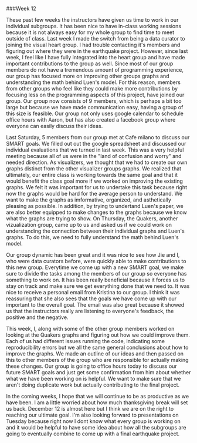 ###Week 12

These past few weeks the instructors have given us time to work in our individual subgroups. It has been nice to have in-class working sessions because it is not always easy for my whole group to find time to meet outside of class. Last week I made the switch from being a data curator to joining the visual heart group. I had trouble contacting it's members and figuring out where they were in the earthquake project. However, since last week, I feel like I have fully integrated into the heart group and have made important contributions to the group as well. Since most of our group members do not have a tremendous amount of programming experience, our group has focused more on improving other groups graphs and understanding the math behind Luen's model. For this reason, members from other groups who feel like they could make more contributions by focusing less on the programming aspects of this project, have joined our group. Our group now consists of 9 members, which is perhaps a bit too large but because we have made communication easy, having a group of this size is feasible. Our group not only uses google calendar to schedule office hours with Aaron, but has also created a facebook group where everyone can easily discuss their ideas. 

Last Saturday, 5 members from our group met at Cafe milano to discuss our SMART goals. We filled out out the google spreadsheet and discussed our individual evaluations that we turned in last week. This was a very helpful meeting because all of us were in the "land of confusion and worry" and needed direction. As visualizers, we thought that we had to create our own graphs distinct from the other visualizer groups graphs. We realized that ultimately, our entire class is working towards the same goal and that it would benefit the class goal more if we worked on improving the existing graphs. We felt it was important for us to undertake this task because right now the graphs would be hard for the average person to understand. We want to make the graphs as imformative, organized, and asthetically pleasing as possible. In addition, by trying to undertand Luen's paper, we are also better equipped to make changes to the graphs because we know what the graphs are trying to show. On Thursday, the Quakers, another vizualization group, came up to us and asked us if we could work on understanding the connection between their individual graphs and Luen's graphs. To do this, we need to fully understand the math behind Luen's model.

Our group dynamic has been great and it was nice to see how Jie and I, who were data curators before, were quickly able to make contributions to this new group. Everytime we come up with a new SMART goal, we make sure to divide the tasks among the members of our group so everyone has something to work on. It has been really beneficial because it forces us to stay on track and make sure we get everything done that we need to. It was nice to receive a personal email from Kristina to our group. I think it was reassuring that she also sees that the goals we have come up with our important to the overall goal. The email was also great because it showed us that the instructors really are listening to everyone's feedback, the positive and the negative. 

This week, I, along with some of the other group members worked on looking at the Quakers graphs and figuring out how we could improve them. Each of us had different issues running the code, indicating some reproducibility errors but we all the same general conclusions about how to improve the graphs. We made an outline of our ideas and then passed on this to other members of the group who are responsible for actually making these changes. Our group is going to office hours today to discuss our future SMART goals and just get some confirmation from him about whether what we have been working on is helpful. We want to make sure that we aren't doing duplicate work but actually contributing to the final project.  

In the coming weeks, I hope that we will continue to be as productive as we have been. I am a little worried about how much thanksgiving break will set us back. December 12 is almost here but I think we are on the right to reaching our ultimate goal. I'm also looking forward to presentations on Tuesday because right now I dont know what every group is working on and it would be helpful to have some idea about how all the subgroups are going to eventually combine to come up with a final earthquake project. 

